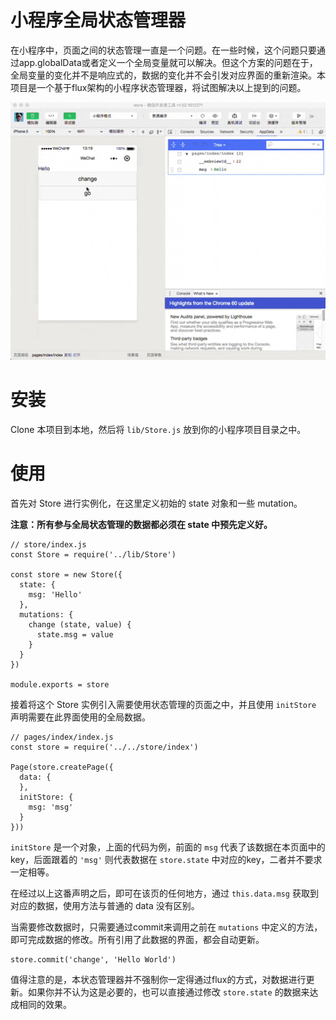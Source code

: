 # 小程序全局状态管理器

在小程序中，页面之间的状态管理一直是一个问题。在一些时候，这个问题只要通过app.globalData或者定义一个全局变量就可以解决。但这个方案的问题在于，全局变量的变化并不是响应式的，数据的变化并不会引发对应界面的重新渲染。本项目是一个基于flux架构的小程序状态管理器，将试图解决以上提到的问题。

![](./asset/demo.gif)

# 安装
Clone 本项目到本地，然后将 `lib/Store.js` 放到你的小程序项目目录之中。

# 使用

首先对 Store 进行实例化，在这里定义初始的 state 对象和一些 mutation。

**注意：所有参与全局状态管理的数据都必须在 state 中预先定义好。**

```
// store/index.js
const Store = require('../lib/Store')

const store = new Store({
  state: {
    msg: 'Hello'
  },
  mutations: {
    change (state, value) {
      state.msg = value
    }
  }
})

module.exports = store
```

接着将这个 Store 实例引入需要使用状态管理的页面之中，并且使用 `initStore` 声明需要在此界面使用的全局数据。

```
// pages/index/index.js
const store = require('../../store/index')

Page(store.createPage({
  data: {
  },
  initStore: {
    msg: 'msg'
  }
}))
```

`initStore` 是一个对象，上面的代码为例，前面的 `msg` 代表了该数据在本页面中的 key，后面跟着的 `'msg'` 则代表数据在 `store.state` 中对应的key，二者并不要求一定相等。

在经过以上这番声明之后，即可在该页的任何地方，通过 `this.data.msg` 获取到对应的数据，使用方法与普通的 data 没有区别。

当需要修改数据时，只需要通过commit来调用之前在 `mutations` 中定义的方法，即可完成数据的修改。所有引用了此数据的界面，都会自动更新。

```
store.commit('change', 'Hello World')
```

值得注意的是，本状态管理器并不强制你一定得通过flux的方式，对数据进行更新。如果你并不认为这是必要的，也可以直接通过修改 `store.state` 的数据来达成相同的效果。

